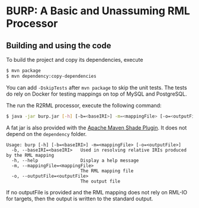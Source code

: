 # BURP: A Basic and Unassuming RML Processor

## Building and using the code

To build the project and copy its dependencies, execute

```bash
$ mvn package 
$ mvn dependency:copy-dependencies
```

You can add `-DskipTests` after `mvn package` to skip the unit tests. The tests do rely on Docker for testing mappings on top of MySQL and PostgreSQL.

The run the R2RML processor, execute the following command:

```bash
$ java -jar burp.jar [-h] [-b=<baseIRI>] -m=<mappingFile> [-o=<outputFile>]
```
A fat jar is also provided with the [Apache Maven Shade Plugin](https://maven.apache.org/plugins/maven-shade-plugin/). It does not depend on the `dependency` folder.

```
Usage: burp [-h] [-b=<baseIRI>] -m=<mappingFile> [-o=<outputFile>]
  -b, --baseIRI=<baseIRI>   Used in resolving relative IRIs produced by the RML mapping
  -h, --help                Display a help message
  -m, --mappingFile=<mappingFile>
                            The RML mapping file
  -o, --outputFile=<outputFile>
                            The output file
```

If no outputFile is provided and the RML mapping does not rely on RML-IO for targets, then the output is written to the standard output.
